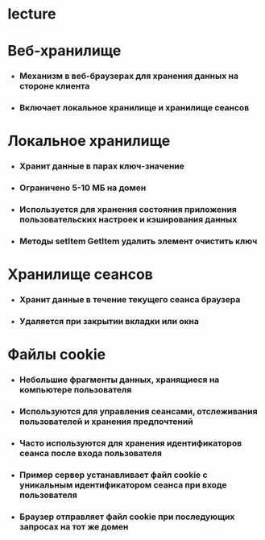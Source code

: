 # lecture
# Веб-хранилище
- ### Механизм в веб-браузерах для хранения данных на стороне клиента
- ### Включает локальное хранилище и хранилище сеансов
# Локальное хранилище
- ### Хранит данные в парах ключ-значение
- ### Ограничено 5-10 МБ на домен
- ### Используется для хранения состояния приложения пользовательских настроек и кэширования данных
- ###  Методы setItem GetItem удалить элемент очистить ключ
# Хранилище сеансов
- ### Хранит данные в течение текущего сеанса браузера
- ### Удаляется при закрытии вкладки или окна
# Файлы cookie
- ### Небольшие фрагменты данных, хранящиеся на компьютере пользователя
- ### Используются для управления сеансами, отслеживания пользователей и хранения предпочтений
- ### Часто используются для хранения идентификаторов сеанса после входа пользователя
- ### Пример сервер устанавливает файл cookie с уникальным идентификатором сеанса при входе пользователя
- ### Браузер отправляет файл cookie при последующих запросах на тот же домен

